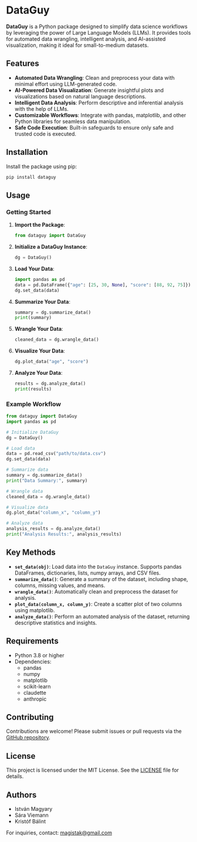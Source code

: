 # DataGuy

**DataGuy** is a Python package designed to simplify data science workflows by leveraging the power of Large Language Models (LLMs). It provides tools for automated data wrangling, intelligent analysis, and AI-assisted visualization, making it ideal for small-to-medium datasets.

## Features

- **Automated Data Wrangling**: Clean and preprocess your data with minimal effort using LLM-generated code.
- **AI-Powered Data Visualization**: Generate insightful plots and visualizations based on natural language descriptions.
- **Intelligent Data Analysis**: Perform descriptive and inferential analysis with the help of LLMs.
- **Customizable Workflows**: Integrate with pandas, matplotlib, and other Python libraries for seamless data manipulation.
- **Safe Code Execution**: Built-in safeguards to ensure only safe and trusted code is executed.

## Installation

Install the package using pip:

```bash
pip install dataguy
```

## Usage

### Getting Started

1. **Import the Package**:
   ```python
   from dataguy import DataGuy
   ```

2. **Initialize a DataGuy Instance**:
   ```python
   dg = DataGuy()
   ```

3. **Load Your Data**:
   ```python
   import pandas as pd
   data = pd.DataFrame({"age": [25, 30, None], "score": [88, 92, 75]})
   dg.set_data(data)
   ```

4. **Summarize Your Data**:
   ```python
   summary = dg.summarize_data()
   print(summary)
   ```

5. **Wrangle Your Data**:
   ```python
   cleaned_data = dg.wrangle_data()
   ```

6. **Visualize Your Data**:
   ```python
   dg.plot_data("age", "score")
   ```

7. **Analyze Your Data**:
   ```python
   results = dg.analyze_data()
   print(results)
   ```

### Example Workflow

```python
from dataguy import DataGuy
import pandas as pd

# Initialize DataGuy
dg = DataGuy()

# Load data
data = pd.read_csv("path/to/data.csv")
dg.set_data(data)

# Summarize data
summary = dg.summarize_data()
print("Data Summary:", summary)

# Wrangle data
cleaned_data = dg.wrangle_data()

# Visualize data
dg.plot_data("column_x", "column_y")

# Analyze data
analysis_results = dg.analyze_data()
print("Analysis Results:", analysis_results)
```

## Key Methods

- **`set_data(obj)`**: Load data into the `DataGuy` instance. Supports pandas DataFrames, dictionaries, lists, numpy arrays, and CSV files.
- **`summarize_data()`**: Generate a summary of the dataset, including shape, columns, missing values, and means.
- **`wrangle_data()`**: Automatically clean and preprocess the dataset for analysis.
- **`plot_data(column_x, column_y)`**: Create a scatter plot of two columns using matplotlib.
- **`analyze_data()`**: Perform an automated analysis of the dataset, returning descriptive statistics and insights.

## Requirements

- Python 3.8 or higher
- Dependencies:
  - pandas
  - numpy
  - matplotlib
  - scikit-learn
  - claudette
  - anthropic

## Contributing

Contributions are welcome! Please submit issues or pull requests via the [GitHub repository](https://github.com/magistak/llm-data).

## License

This project is licensed under the MIT License. See the [LICENSE](LICENSE) file for details.

## Authors

- István Magyary
- Sára Viemann
- Kristóf Bálint

For inquiries, contact: magistak@gmail.com